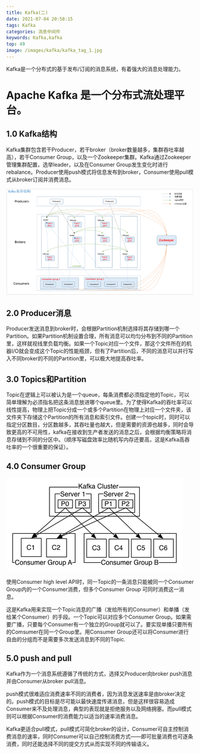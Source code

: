 ```yaml
---
title: Kafka(二)
date: 2021-07-04 20:58:15
tags: Kafka
categories: 消息中间件
keywords: Kafka,kafka
top: 49
image: /images/kafka/kafka_tag_1.jpg
---
```


Kafka是一个分布式的基于发布/订阅的消息系统，有着强大的消息处理能力。
<!--more-->

# **Apache Kafka 是一个分布式流处理平台。**

## 1.0 Kafka结构

Kafka集群包含若干Producer，若干broker（broker数量越多，集群吞吐率越高），若干Consumer Group，以及一个Zookeeper集群。Kafka通过Zookeeper管理集群配置，选举leader，以及在Consumer Group发生变化时进行rebalance。Producer使用push模式将信息发布到broker，Consumer使用pull模式从broker订阅并消费消息。

![](/images/kafka/kafka_02.png)

## 2.0 Producer消息

Producer发送消息到broker时，会根据Partition机制选择将其存储到哪一个Partition。如果Partition机制设置合理，所有消息可以均匀分布到不同的Partition里，这样就视线里负载均衡。如果一个Topic对应一个文件，那这个文件所在的机器I/O就会变成这个Topic的性能瓶颈，但有了Partition后，不同的消息可以并行写入不同broker的不同的Partition里，可以极大地提高吞吐率。

## 3.0 Topics和Partition

Topic在逻辑上可以被认为是一个queue，每条消费都必须指定他的Topic，可以简单理解为必须指名把这条消息放进哪个queue里。为了使得Kafka的吞吐率可以线性提高，物理上把Topic分成一个或多个Partition在物理上对应一个文件夹，该文件夹下存储这个Partition的所有消息和索引文件。创建一个topic时，同时可以指定分区数目，分区数越多，其吞吐量也越大，但是需要的资源也越多，同时会导致更高的不可用性，kafka在接收到生产者发送的消息之后，会根据均衡策略将消息存储到不同的分区中。（顺序写磁盘效率比随机写内存还要高，这是Kafka高吞吐率的一个很重要的保证）。

## 4.0 Consumer Group

![](/images/kafka/consumer_groups.png)

使用Consumer high level API时，同一Topic的一条消息只能被同一个Consumer Group内的一个Consumer消费，但多个Consumer Group 可同时消费这一消息。

这是Kafka用来实现一个Topic消息的广播（发给所有的Consumer）和单播（发给某个Consumer）的手段。一个Topic可以对应多个Consumer Group。如果需要广播，只要每个Consumer有一个独立的Group就可以了。要实现单播只要所有的Comsumer在同一个Group里。用Consumer Group还可以将Consumer进行自由的分组而不是需要多次发送消息到不同的Topic.


## 5.0 push and pull

Kafka作为一个消息系统遵循了传统的方式，选择又Producer向broker push消息并由Consumer从broker pull消息。

push模式很难适应消费速率不同的消费者，因为消息发送速率是由broker决定的。push模式的目标是尽可能以最快速度传递消息，但是这样很容易造成Consumer来不及处理消息，典型的表现就是拒绝服务以及网络拥塞。而pull模式则可以根据Consumer的消费能力以适当的速率消费消息。

Kafka更适合pull模式，pull模式可简化broker的设计，Consumer可自主控制消费消息的速率，同时Consumer可以自己控制消费方式——即可批量消费也可逐条消费，同时还能选择不同的提交方式从而实现不同的传输语义。